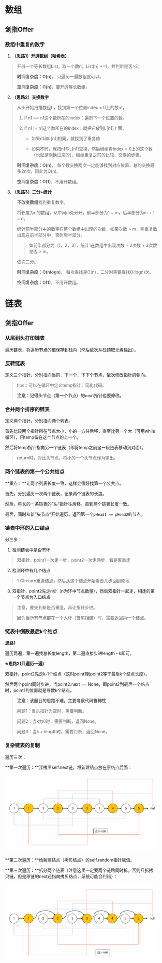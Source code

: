 # 数组
## 剑指Offer

### 数组中重复的数字

1. **（思路1）开辟数组（哈希表）**

> 开辟一个等长数组List，取一个数n，List[n] +=1，并判断是否>2。
>
> **时间复杂度：O(n)**， 只遍历一遍数组就可以。
>
> **空间复杂度：O(n)**，要开辟等长数组。

2. **（思路2）交换数字**

> 从头开始扫描数组L，找到第一个位置index = 0上的数n1，
>
> 1. if n1 == n1这个数所在的index：遍历下一个位置的数。
>
> 2. if n1 != n1这个数所在的index：就把它放到L[n1]上面，
>
>    + 如果n1和L[n1]相同，就找到了重复值
>
>    + 如果不同，就把n1与L[n1]交换，然后继续看index = 0上的这个数（也就是刚换过来的），继续重复之前的比较、交换的步骤。
>
> **时间复杂度：O(n)**， 每个数交换两次一定能够找到对应位置，总的交换最多2n次，因此为O(n)。
>
> **空间复杂度：O(1)**，不用开数组。

3. **（思路3）二分+统计**

> **不改变数组**找到重复数字。
>
> 将长度为n的数组，从中间m处分开，前半部分为1 ~ m，后半部分为m + 1 ~ n。
>
> 统计前半部分中的数字在整个数组中出现的次数，如果次数 > m，则重复数出现在前半部分中，否则后半部分。
>
> > 如前半部分为（1，2，3），统计1在数组中出现次数 + 2次数 + 3次数是否 > m。
>
> 依次二分。
>
> **时间复杂度：O(nlogn)**， 每次查找是O(n)，二分时需要查找O(logn)次。
>
> **空间复杂度：O(1)**，不用开数组。



# 链表
## 剑指Offer
### 从尾到头打印链表

遍历链表，将遍历节点的值保存到栈内（然后依次从栈顶取元素输出）。



### 反转链表

定义三个指针，分别指向当前、下一个、下下个节点，依次修改指针的朝向。

> tips：可以在循环中定义temp指针，简化代码。
>
> **注意：记得头节点（第一个节点）的next指针也要修改。**



### 合并两个排序的链表

定义两个指针，分别指向两个列表。

首先比较两个指针所在节点大小，小的一方往后移，直至比另一个大（可用while循环），用temp留在这个节点的上一个。

然后将temp指针指向另一个链表（即将temp之前这一段链表移动到对面）。

> return时，对比头节点，将小的一个头节点作为输出。



### 两个链表的第一个公共结点

**重点：**让两个列表长度一致，这样会很好找第一个公共点。

首先，分别遍历一次两个链表，记录两个链表的长度。

然后，将长的一条链表的”头“指针往后移，直到两个链表长度一致。

最后，同时从新“头节点”开始遍历，返回第一个`pHead1 == pHead2`的节点。



### 链表中环的入口结点

分三步：

1. 检测链表中是否有环

> 双指针，point1一次走一步，point2一次走两步，看是否重逢

2. 检测环中有几个结点

> 1.中return重逢结点，然后从这个结点开始看走几步回到原地

3. 双指针，point2先走n步（n为环中节点数量），然后双指针一起走，相逢的第一个节点为入口结点

> 注意，要先判断是否重逢，再让指针步进。
>
> 因为当所有节点都在一个大环（首尾相连）时，需要返回第一个结点。



### 链表中倒数最后k个结点

**思路1**

遍历两遍，第一遍找总长度length，第二遍直接步进length - k即可。

**※思路2(只遍历一遍)**

双指针，point2先走k-1个结点（这时point1到point2等于最后k个结点长度）。

然后两个point同时步进，当point2.next == None，即point2到最后一个结点时，point1的位置就是导数k个结点。

> **注意：该题目的思路不难，主要考察代码鲁棒性**
>
> 问题1：当头指针为空时，需要判断。
>
> 问题2：当k为0时，需要判断，返回None。
>
> 问题3：当k > length时，需要判断，返回None。

 

### 复杂链表的复制

遍历三次：

**第一次遍历：**深拷贝self.next链，将新建结点放在原结点后面：

<img src="./assets/image-20241008110428141.png" alt="image-20241008110428141" style="zoom:67%;" />

**第二次遍历：**给新建结点（拷贝结点）的self.random指针赋值。

**第三次遍历：**拆分两个链表（注意这里一定要两个链路同时拆，否则只拆拷贝链，但是原链的next还指向拷贝结点，系统可能会判错）：

<img src="./assets/image-20241008110345522.png" alt="image-20241008110345522" style="zoom:67%;" />
